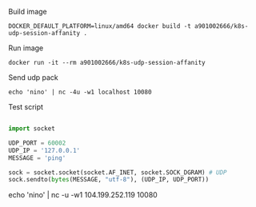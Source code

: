 Build image

```shell
DOCKER_DEFAULT_PLATFORM=linux/amd64 docker build -t a901002666/k8s-udp-session-affanity .
```

Run image

```shell
docker run -it --rm a901002666/k8s-udp-session-affanity
```

Send udp pack
```shell
echo 'nino' | nc -4u -w1 localhost 10080
```



Test script

```python

import socket

UDP_PORT = 60002
UDP_IP = '127.0.0.1'
MESSAGE = 'ping'

sock = socket.socket(socket.AF_INET, socket.SOCK_DGRAM) # UDP
sock.sendto(bytes(MESSAGE, "utf-8"), (UDP_IP, UDP_PORT))
```


echo 'nino' | nc -u -w1 104.199.252.119 10080
